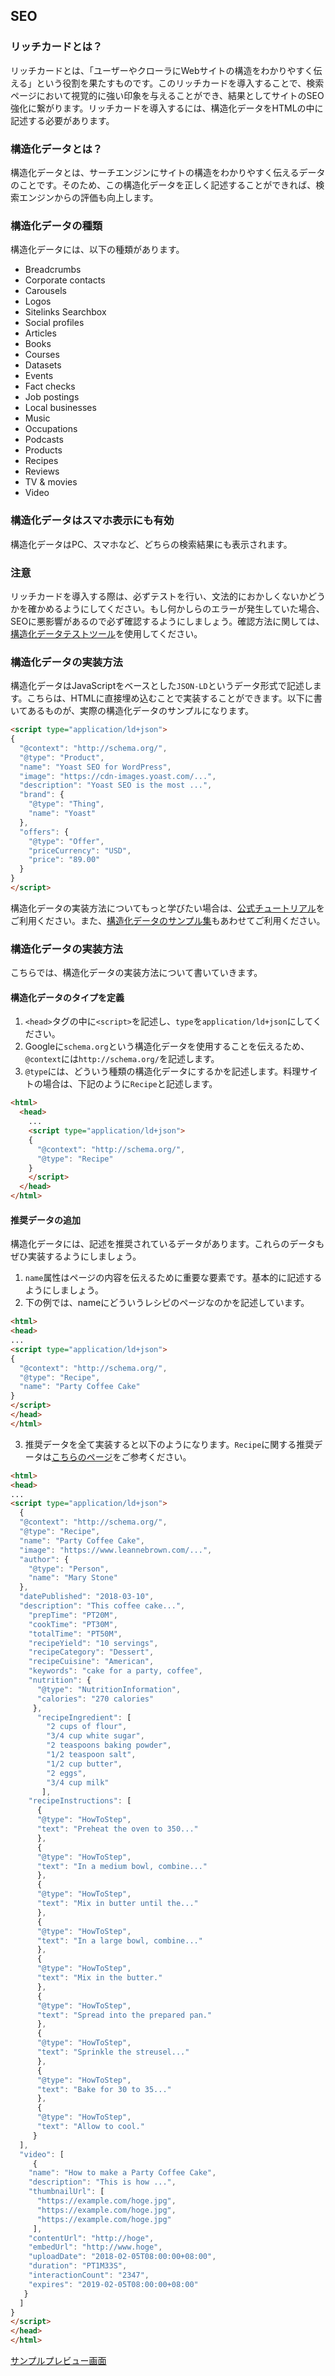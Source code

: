 ## SEO

### リッチカードとは？
リッチカードとは、「ユーザーやクローラにWebサイトの構造をわかりやすく伝える」という役割を果たすものです。このリッチカードを導入することで、検索ページにおいて視覚的に強い印象を与えることができ、結果としてサイトのSEO強化に繋がります。リッチカードを導入するには、構造化データをHTMLの中に記述する必要があります。

### 構造化データとは？
構造化データとは、サーチエンジンにサイトの構造をわかりやすく伝えるデータのことです。そのため、この構造化データを正しく記述することができれば、検索エンジンからの評価も向上します。

### 構造化データの種類
構造化データには、以下の種類があります。

- Breadcrumbs
- Corporate contacts
- Carousels
- Logos
- Sitelinks Searchbox
- Social profiles
- Articles
- Books
- Courses
- Datasets
- Events
- Fact checks
- Job postings
- Local businesses
- Music
- Occupations
- Podcasts
- Products
- Recipes
- Reviews
- TV & movies
- Video

### 構造化データはスマホ表示にも有効
構造化データはPC、スマホなど、どちらの検索結果にも表示されます。

### 注意
リッチカードを導入する際は、必ずテストを行い、文法的におかしくないかどうかを確かめるようにしてください。もし何かしらのエラーが発生していた場合、SEOに悪影響があるので必ず確認するようにしましょう。確認方法に関しては、[構造化データテストツール](https://search.google.com/structured-data/testing-tool)を使用してください。


### 構造化データの実装方法
構造化データはJavaScriptをベースとした`JSON-LD`というデータ形式で記述します。こちらは、HTMLに直接埋め込むことで実装することができます。以下に書いてあるものが、実際の構造化データのサンプルになります。

```html
<script type="application/ld+json">
{
  "@context": "http://schema.org/",
  "@type": "Product",
  "name": "Yoast SEO for WordPress",
  "image": "https://cdn-images.yoast.com/...",
  "description": "Yoast SEO is the most ...",
  "brand": {
    "@type": "Thing",
    "name": "Yoast"
  },
  "offers": {
    "@type": "Offer",
    "priceCurrency": "USD",
    "price": "89.00"
  }
}
</script>
```

構造化データの実装方法についてもっと学びたい場合は、[公式チュートリアル](https://codelabs.developers.google.com/codelabs/structured-data/#0)をご利用ください。また、[構造化データのサンプル集](https://developers.google.com/search/docs/data-types/corporate-contact)もあわせてご利用ください。

### 構造化データの実装方法
こちらでは、構造化データの実装方法について書いていきます。

#### 構造化データのタイプを定義
1. `<head>`タグの中に`<script>`を記述し、`type`を`application/ld+json`にしてください。
2. Googleに`schema.org`という構造化データを使用することを伝えるため、`@context`には`http://schema.org/`を記述します。
3. `@type`には、どういう種類の構造化データにするかを記述します。料理サイトの場合は、下記のように`Recipe`と記述します。
```html
<html>
  <head>
    ...
    <script type="application/ld+json">
    {
      "@context": "http://schema.org/",
      "@type": "Recipe"
    }
    </script>
  </head>
</html>
```

#### 推奨データの追加
構造化データには、記述を推奨されているデータがあります。これらのデータもぜひ実装するようにしましょう。

1. `name`属性はページの内容を伝えるために重要な要素です。基本的に記述するようにしましょう。
2. 下の例では、nameにどういうレシピのページなのかを記述しています。

```html
<html>
<head>
...
<script type="application/ld+json">
{
  "@context": "http://schema.org/",
  "@type": "Recipe",
  "name": "Party Coffee Cake"
}
</script>
</head>
</html>
```

3. 推奨データを全て実装すると以下のようになります。`Recipe`に関する推奨データは[こちらのページ](https://developers.google.com/search/docs/data-types/recipe#recipe_properties)をご参考ください。

```html
<html>
<head>
...
<script type="application/ld+json">
  {
  "@context": "http://schema.org/",
  "@type": "Recipe",
  "name": "Party Coffee Cake",
  "image": "https://www.leannebrown.com/...",
  "author": {
    "@type": "Person",
    "name": "Mary Stone"
  },
  "datePublished": "2018-03-10",
  "description": "This coffee cake...",
    "prepTime": "PT20M",
    "cookTime": "PT30M",
    "totalTime": "PT50M",
    "recipeYield": "10 servings",
    "recipeCategory": "Dessert",
    "recipeCuisine": "American",
    "keywords": "cake for a party, coffee",
    "nutrition": {
      "@type": "NutritionInformation",
      "calories": "270 calories"
     },
      "recipeIngredient": [
        "2 cups of flour",
        "3/4 cup white sugar",
        "2 teaspoons baking powder",
        "1/2 teaspoon salt",
        "1/2 cup butter",
        "2 eggs",
        "3/4 cup milk"
       ],
    "recipeInstructions": [
      {
      "@type": "HowToStep",
      "text": "Preheat the oven to 350..."
      },
      {
      "@type": "HowToStep",
      "text": "In a medium bowl, combine..."
      },
      {
      "@type": "HowToStep",
      "text": "Mix in butter until the..."
      },
      {
      "@type": "HowToStep",
      "text": "In a large bowl, combine..."
      },
      {
      "@type": "HowToStep",
      "text": "Mix in the butter."
      },
      {
      "@type": "HowToStep",
      "text": "Spread into the prepared pan."
      },
      {
      "@type": "HowToStep",
      "text": "Sprinkle the streusel..."
      },
      {
      "@type": "HowToStep",
      "text": "Bake for 30 to 35..."
      },
      {
      "@type": "HowToStep",
      "text": "Allow to cool."
     }
  ],
  "video": [
     {
    "name": "How to make a Party Coffee Cake",
    "description": "This is how ...",
    "thumbnailUrl": [
      "https://example.com/hoge.jpg",
      "https://example.com/hoge.jpg",
      "https://example.com/hoge.jpg"
     ],
    "contentUrl": "http://hoge",
    "embedUrl": "http://www.hoge",
    "uploadDate": "2018-02-05T08:00:00+08:00",
    "duration": "PT1M33S",
    "interactionCount": "2347",
    "expires": "2019-02-05T08:00:00+08:00"
   }
  ]
}
</script>
</head>
</html>
```

[サンプルプレビュー画面](https://www.google.com/search?prvw=AHHjJUP1eLCiw6FDJPNL0cEKfK7ubbDQ3Q&q=previewid%3A72ff15e6-fc5c-4c15-aefa-b95741821240&useragent=Mozilla%2F5.0+%28Linux%3B+Android+5.1.1%3B+Nexus+5X+Build%2FMMB29P%29+AppleWebKit%2F537.36+%28KHTML%2C+like+Gecko%29+Chrome%2F48.0.2564.23+Mobile+Safari%2F537.36&filter=0&gws_rd=cr&newwindow=1&igu=1)

